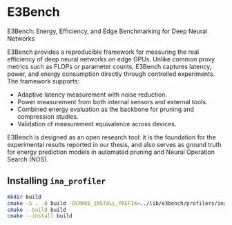# E3Bench
E3Bench: Energy, Efficiency, and Edge Benchmarking for Deep Neural Networks

E3Bench provides a reproducible framework for measuring the real efficiency of deep neural networks on edge GPUs. Unlike common proxy metrics such as FLOPs or parameter counts, E3Bench captures latency, power, and energy consumption directly through controlled experiments. The framework supports:

- Adaptive latency measurement with noise reduction.
- Power measurement from both internal sensors and external tools.
- Combined energy evaluation as the backbone for pruning and compression studies.
- Validation of measurement equivalence across devices.

E3Bench is designed as an open research tool: it is the foundation for the experimental results reported in our thesis, and also serves as ground truth for energy prediction models in automated pruning and Neural Operation Search (NOS).


## Installing `ina_profiler`

```sh
mkdir build
cmake -S . -B build -DCMAKE_INSTALL_PREFIX=../lib/e3bench/profilers/inaprof
cmake --build build
cmake --install build
```